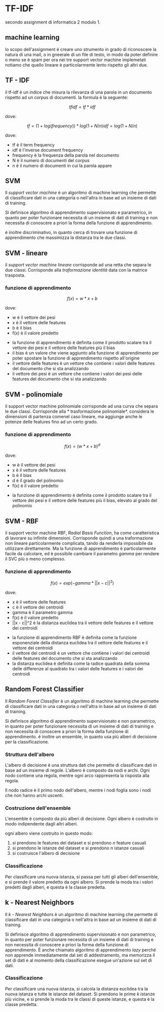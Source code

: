 # TF-IDF

secondo assignment di informatica 2 modulo 1.

## machine learning

lo scopo dell'assignment è creare uno strumento in grado di riconoscere la natura di una mail, o in gneerale di un file
di testo,
in modo da poter definire o meno se è spam
per ora nei tre support vector machine implemetati notiamo che quello lineare è particolarmente lento rispetto gli altri
due.

## TF - IDF

il tf-idf è un indice che misura la rilevanza di una parola in un documento rispetto ad un corpus di documenti.
la formula è la seguente:

```math
tfidf = tf * idf
```

dove:

```math
tf = (1 + log(frequency)) * log(1 + N / n)
idf = log(1 + N / n)
```

dove:

* tf è il term frequency
* idf è l'inverse document frequency
* frequency è la frequenza della parola nel documento
* N è il numero di documenti del corpus
* n è il numero di documenti in cui la parola appare

## SVM

Il *support vector machine* è un algoritmo di machine learning che permette di classificare dati in una categoria o
nell'altra in base ad un insieme di dati di training.

Si definisce algoritmo di apprendimento supervisionato e parametrico, in quanto per poter funzionare necessita di un
insieme di dati di training e
non necessita di conoscere a priori la forma della funzione di apprendimento.

é inoltre discriminativo, in quanto cerca di trovare una funzione di apprendimento che massimizza la distanza tra le due
classi.

## SVM - lineare

il _support vector machine lineare_ corrisponde ad una retta che separa le due classi. Corrisponde alla *traformazione
identità* data con la matrice trasposta.

### funzione di apprendimento

```math 
f(x) = w * x + b
```

dove:

* w è il vettore dei pesi
* x è il vettore delle features
* b è il bias
* f(x) è il valore predetto

+ la funzione di apprendimento è definita come il prodotto scalare tra il vettore dei pesi e il vettore delle features
  più il bias
+ il bias è un valore che viene aggiunto alla funzione di apprendimento per poter spostare la funzione di apprendimento
  rispetto all'origine
+ il vettore delle features è un vettore che contiene i valori delle features del documento che si sta analizzando
+ il vettore dei pesi è un vettore che contiene i valori dei pesi delle features del documento che si sta analizzando

## SVM - polinomiale

il support vector machine polinomiale corrisponde ad una curva che separa le due classi. Corrisponde alla *
trasformazione polinomiale*.
considera le dimensioni di partenza comenel caso lineare, ma aggiunge anche le potenze delle features fino ad un certo
grado.

### funzione di apprendimento

```math
f(x) = (w * x + b)^d
```

dove:

* w è il vettore dei pesi
* x è il vettore delle features
* b è il bias
* d è il grado del polinomio
* f(x) è il valore predetto

+ la funzione di apprendimento è definita come il prodotto scalare tra il vettore dei pesi e il vettore delle features
  più il bias, elevato al grado del polinomio

## SVM - RBF

il support vector machine RBF, *Radial Basis Function*, ha come caratteristica di lavorare su infinite dimensioni.
Corrisponde quindi a una
traformazione non lineare particolarmente complicata, tando da renderla impossibile da utilizzare direttamente.
Ma la funzione di apprendimento è particolarmente facile da calcolare, ed è possibile cambiare il parametro *gamma* per
rendere il SVC più o meno complesso.

### funzione di apprendimento

```math
f(x) = exp(-gamma * ||x - c||^2)
```

dove:

* x è il vettore delle features
* c è il vettore dei centroidi
* gamma è il parametro gamma
* f(x) è il valore predetto
* ||x - c||^2 è la distanza euclidea tra il vettore delle features e il vettore dei centroidi

+ la funzione di apprendimento RBF è definita come la funzione esponenziale della distanza euclidea tra il vettore delle
  features e il vettore dei centroidi
+ il vettore dei centroidi è un vettore che contiene i valori dei centroidi delle features del documento che si sta
  analizzando
+ la distanza euclidea è definita come la radice quadrata della somma delle differenze al quadrato tra i valori delle
  features e i valori dei centroidi

## Random Forest Classifier

Il *Random Forest Classifier* è un algoritmo di machine learning che permette di classificare dati in una categoria o
nell'altra in base ad un insieme di dati di training.

Si definisce algoritmo di apprendimento supervisionato e non parametrico, in quanto per poter funzionare necessita di un
insieme di dati di training e
non necessita di conoscere a priori la forma della funzione di apprendimento.
é inoltre un ensemble, in quanto usa più alberi di decisione per la classificazione.

### Struttura dell'albero

L'albero di decisione è una struttura dati che permette di classificare dati in base ad un insieme di regole.
L'albero è composto da nodi e archi. Ogni nodo contiene una regola, mentre ogni arco rappresenta la risposta alla
regola.

Il nodo radice è il primo nodo dell'albero, mentre i nodi foglia sono i nodi che non hanno archi uscenti.

### Costruzione dell'ensemble

L'ensemble è composto da più alberi di decisione. Ogni albero è costruito in modo indipendente dagli altri alberi.

ogni albero viene costruito in questo modo:

1. si prendono le features del dataset e si prendono _n_ feature casuali
2. si prendono le istanze del dataset e si prendono _n_ istanze casuali
3. si costruisce l'albero di decisione

### Classificazione

Per classificare una nuova istanza, si passa per tutti gli alberi dell'ensemble, e si prende il valore predetto da ogni
albero.
Si prende la moda tra i valori predetti dagli alberi, e questa è la classe predetta.

## k - Nearest Neighbors

Il *k - Nearest Neighbors* è un algoritmo di machine learning che permette di classificare dati in una categoria o
nell'altra in base ad un insieme di dati di training.

Si definisce algoritmo di apprendimento supervisionato e non parametrico, in quanto per poter funzionare necessita di un
insieme di dati di training e
non necessita di conoscere a priori la forma della funzione di apprendimento.
È anche chiamato algoritmo di apprendimento _lazy_ perché non apprende immediatamente dal set di addestramento, 
ma memorizza il set di dati e al momento della classificazione esegue un'azione sul set di dati.

### Classificazione

Per classificare una nuova istanza, si calcola la distanza euclidea tra la nuova istanza e tutte le istanze del dataset.
Si prendono le prime _k_ istanze più vicine, e si prende la moda tra le classi di queste istanze, e questa è la classe
predetta.

